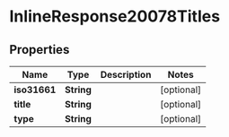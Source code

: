 
# InlineResponse20078Titles

## Properties
Name | Type | Description | Notes
------------ | ------------- | ------------- | -------------
**iso31661** | **String** |  |  [optional]
**title** | **String** |  |  [optional]
**type** | **String** |  |  [optional]



